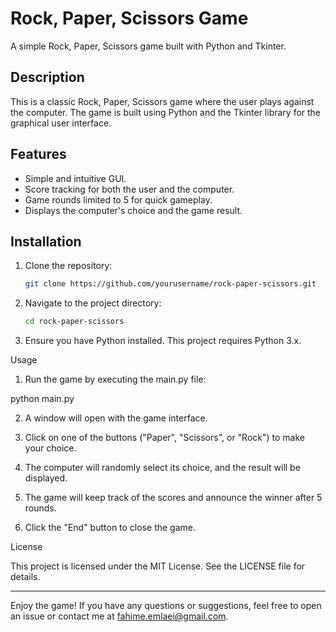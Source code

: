 
# Rock, Paper, Scissors Game

A simple Rock, Paper, Scissors game built with Python and Tkinter.

## Description

This is a classic Rock, Paper, Scissors game where the user plays against the computer. The game is built using Python and the Tkinter library for the graphical user interface.

## Features

- Simple and intuitive GUI.
- Score tracking for both the user and the computer.
- Game rounds limited to 5 for quick gameplay.
- Displays the computer's choice and the game result.

## Installation

1. Clone the repository:
   ```sh
   git clone https://github.com/yourusername/rock-paper-scissors.git

2. Navigate to the project directory:
   ```sh
   cd rock-paper-scissors

3. Ensure you have Python installed. This project requires Python 3.x.



Usage

1. Run the game by executing the main.py file:

python main.py


2. A window will open with the game interface.


3. Click on one of the buttons ("Paper", "Scissors", or "Rock") to make your choice.


4. The computer will randomly select its choice, and the result will be displayed.


5. The game will keep track of the scores and announce the winner after 5 rounds.


6. Click the "End" button to close the game.



License

This project is licensed under the MIT License. See the LICENSE file for details.


---

Enjoy the game! If you have any questions or suggestions, feel free to open an issue or contact me at fahime.emlaei@gmail.com.
